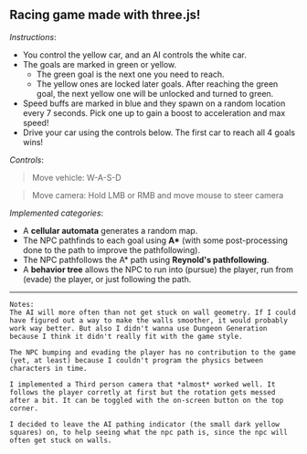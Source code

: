 ## Racing game made with three.js!
*Instructions*:
- You control the yellow car, and an AI controls the white car.
- The goals are marked in green or yellow. 
    - The green goal is the next one you need to reach. 
    - The yellow ones are locked later goals. After reaching the green goal, the next yellow one will be unlocked and turned to green.
- Speed buffs are marked in blue and they spawn on a random location every 7 seconds. Pick one up to gain a boost to acceleration and max speed!
- Drive your car using the controls below. The first car to reach all 4 goals wins!

*Controls*:
> Move vehicle: W-A-S-D

> Move camera: Hold LMB or RMB and move mouse to steer camera

*Implemented categories*:
- A **cellular automata** generates a random map.
- The NPC pathfinds to each goal using **A\*** (with some post-processing done to the path to improve the pathfollowing).
- The NPC pathfollows the A\* path using **Reynold's pathfollowing**.
- A **behavior tree** allows the NPC to run into (pursue) the player, run from (evade) the player, or just following the path.

---
```
Notes: 
The AI will more often than not get stuck on wall geometry. If I could have figured out a way to make the walls smoother, it would probably work way better. But also I didn't wanna use Dungeon Generation because I think it didn't really fit with the game style.

The NPC bumping and evading the player has no contribution to the game (yet, at least) because I couldn't program the physics between characters in time.

I implemented a Third person camera that *almost* worked well. It follows the player corretly at first but the rotation gets messed after a bit. It can be toggled with the on-screen button on the top corner.

I decided to leave the AI pathing indicator (the small dark yellow squares) on, to help seeing what the npc path is, since the npc will often get stuck on walls.
```